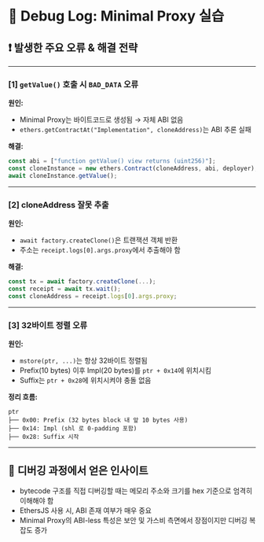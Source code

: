 # 🐞 Debug Log: Minimal Proxy 실습

## ❗ 발생한 주요 오류 & 해결 전략

---

### [1] `getValue()` 호출 시 `BAD_DATA` 오류

**원인:**

- Minimal Proxy는 바이트코드로 생성됨 → 자체 ABI 없음
- `ethers.getContractAt("Implementation", cloneAddress)`는 ABI 추론 실패

**해결:**

```js
const abi = ["function getValue() view returns (uint256)"];
const cloneInstance = new ethers.Contract(cloneAddress, abi, deployer);
await cloneInstance.getValue();
```

---

### [2] cloneAddress 잘못 추출

**원인:**

- `await factory.createClone()`은 트랜잭션 객체 반환
- 주소는 `receipt.logs[0].args.proxy`에서 추출해야 함

**해결:**

```js
const tx = await factory.createClone(...);
const receipt = await tx.wait();
const cloneAddress = receipt.logs[0].args.proxy;
```

---

### [3] 32바이트 정렬 오류

**원인:**

- `mstore(ptr, ...)`는 항상 32바이트 정렬됨
- Prefix(10 bytes) 이후 Impl(20 bytes)를 `ptr + 0x14`에 위치시킴
- Suffix는 `ptr + 0x28`에 위치시켜야 충돌 없음

**정리 흐름:**

```
ptr
├── 0x00: Prefix (32 bytes block 내 앞 10 bytes 사용)
├── 0x14: Impl (shl 로 0-padding 포함)
├── 0x28: Suffix 시작
```

---

## 🧠 디버깅 과정에서 얻은 인사이트

- bytecode 구조를 직접 디버깅할 때는 메모리 주소와 크기를 hex 기준으로 엄격히 이해해야 함
- EthersJS 사용 시, ABI 존재 여부가 매우 중요
- Minimal Proxy의 ABI-less 특성은 보안 및 가스비 측면에서 장점이지만 디버깅 복잡도 증가
